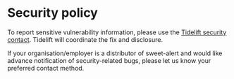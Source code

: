 # Security policy

To report sensitive vulnerability information, please use the [Tidelift security contact](https://tidelift.com/security). Tidelift will coordinate the fix and disclosure.

If your organisation/employer is a distributor of sweet-alert and would like advance notification of security-related bugs, please let us know your preferred contact method.
